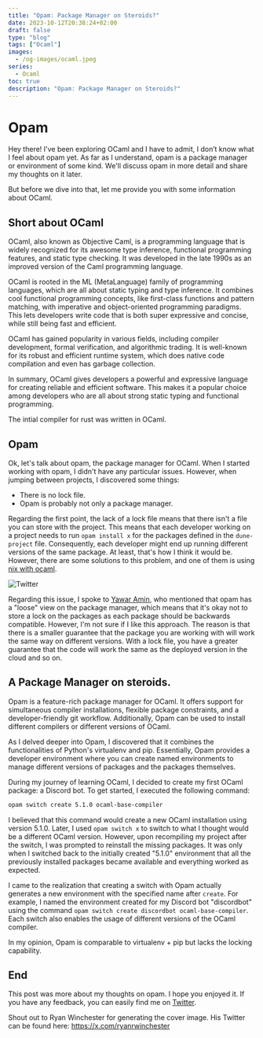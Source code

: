 ```yaml
---
title: "Opam: Package Manager on Steroids?"
date: 2023-10-12T20:38:24+02:00
draft: false
type: "blog"
tags: ["Ocaml"]
images:
  - /og-images/ocaml.jpeg
series:
  - Ocaml
toc: true
description: "Opam: Package Manager on Steroids?"
---
```


# Opam

Hey there! I've been exploring OCaml and I have to admit, I don’t know what I feel about opam yet. As far as I understand, opam is a package manager or environment of some kind. We'll discuss opam in more detail and share my thoughts on it later.

But before we dive into that, let me provide you with some information about OCaml.

## Short about OCaml

OCaml, also known as Objective Caml, is a programming language that is widely recognized for its awesome type inference, functional programming features, and static type checking. It was developed in the late 1990s as an improved version of the Caml programming language.

OCaml is rooted in the ML (MetaLanguage) family of programming languages, which are all about static typing and type inference. It combines cool functional programming concepts, like first-class functions and pattern matching, with imperative and object-oriented programming paradigms. This lets developers write code that is both super expressive and concise, while still being fast and efficient.

OCaml has gained popularity in various fields, including compiler development, formal verification, and algorithmic trading. It is well-known for its robust and efficient runtime system, which does native code compilation and even has garbage collection.

In summary, OCaml gives developers a powerful and expressive language for creating reliable and efficient software. This makes it a popular choice among developers who are all about strong static typing and functional programming.

The intial compiler for rust was written in OCaml.

## Opam

Ok, let's talk about opam, the package manager for OCaml. When I started working with opam, I didn't have any particular issues. However, when jumping between projects, I discovered some things:

- There is no lock file.
- Opam is probably not only a package manager.

Regarding the first point, the lack of a lock file means that there isn't a file you can store with the project. This means that each developer working on a project needs to run `opam install x` for the packages defined in the `dune-project` file. Consequently, each developer might end up running different versions of the same package. At least, that's how I think it would be. However, there are some solutions to this problem, and one of them is using [nix with ocaml](https://www.tweag.io/blog/2023-02-16-opam-nix/). 

![Twitter](/images/ocaml/twitter.png)


Regarding this issue, I spoke to [Yawar Amin](https://twitter.com/yawaramin), who mentioned that opam has a "loose" view on the package manager, which means that it's okay not to store a lock on the packages as each package should be backwards compatible. However, I'm not sure if I like this approach. The reason is that there is a smaller guarantee that the package you are working with will work the same way on different versions. With a lock file, you have a greater guarantee that the code will work the same as the deployed version in the cloud and so on.

## A Package Manager on steroids.

Opam is a feature-rich package manager for OCaml. It offers support for simultaneous compiler installations, flexible package constraints, and a developer-friendly git workflow. Additionally, Opam can be used to install different compilers or different versions of OCaml.

As I delved deeper into Opam, I discovered that it combines the functionalities of Python's virtualenv and pip. Essentially, Opam provides a developer environment where you can create named environments to manage different versions of packages and the packages themselves.

During my journey of learning OCaml, I decided to create my first OCaml package: a Discord bot. To get started, I executed the following command:

```bash
opam switch create 5.1.0 ocaml-base-compiler

```

I believed that this command would create a new OCaml installation using version 5.1.0. Later, I used `opam switch x` to switch to what I thought would be a different OCaml version. However, upon recompiling my project after the switch, I was prompted to reinstall the missing packages. It was only when I switched back to the initially created "5.1.0" environment that all the previously installed packages became available and everything worked as expected.

I came to the realization that creating a switch with Opam actually generates a new environment with the specified name after `create`. For example, I named the environment created for my Discord bot "discordbot" using the command `opam switch create discordbot ocaml-base-compiler`. Each switch also enables the usage of different versions of the OCaml compiler.

In my opinion, Opam is comparable to virtualenv + pip but lacks the locking capability.

## End

This post was more about my thoughts on opam. I hope you enjoyed it. If you have any feedback, you can easily find me on [Twitter](https://twitter.com/emil_priver).

Shout out to Ryan Winchester for generating the cover image. His Twitter can be found here: https://x.com/ryanrwinchester

